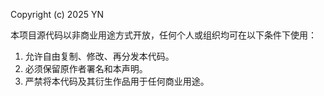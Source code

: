 Copyright (c) 2025 YN

本项目源代码以非商业用途方式开放，任何个人或组织均可在以下条件下使用：
1. 允许自由复制、修改、再分发本代码。
2. 必须保留原作者署名和本声明。
3. 严禁将本代码及其衍生作品用于任何商业用途。

